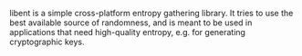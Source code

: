 libent is a simple cross-platform entropy gathering library. It tries
to use the best available source of randomness, and is meant to be used
in applications that need high-quality entropy, e.g. for generating
cryptographic keys.
